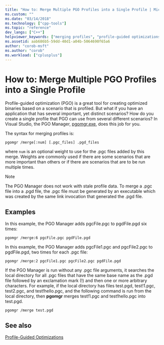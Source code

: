 ```yaml
---
title: "How to: Merge Multiple PGO Profiles into a Single Profile | Microsoft Docs"
ms.custom: ""
ms.date: "03/14/2018"
ms.technology: ["cpp-tools"]
ms.topic: "reference"
dev_langs: ["C++"]
helpviewer_keywords: ["merging profiles", "profile-guided optimizations, merging profiles"]
ms.assetid: aab686b5-59dd-40d1-a04b-5064690f65a6
author: "corob-msft"
ms.author: "corob"
ms.workload: ["cplusplus"]
---
```

# How to: Merge Multiple PGO Profiles into a Single Profile

Profile-guided optimization (PGO) is a great tool for creating optimized binaries based on a scenario that is profiled. But what if you have an application that has several important, yet distinct scenarios? How do you create a single profile that PGO can use from several different scenarios? In Visual Studio, the PGO Manager, [pgomgr.exe](pgomgr.md), does this job for you.

The syntax for merging profiles is:

`pgomgr /merge[:num] [.pgc_files] .pgd_files`

where `num` is an optional weight to use for the .pgc files added by this merge. Weights are commonly used if there are some scenarios that are more important than others or if there are scenarios that are to be run multiple times.

> [!NOTE]
> The PGO Manager does not work with stale profile data. To merge a .pgc file into a .pgd file, the .pgc file must be generated by an executable which was created by the same link invocation that generated the .pgd file.

## Examples

In this example, the PGO Manager adds pgcFile.pgc to pgdFile.pgd six times:

`pgomgr /merge:6 pgcFile.pgc pgdFile.pgd`

In this example, the PGO Manager adds pgcFile1.pgc and pgcFile2.pgc to pgdFile.pgd, two times for each .pgc file:

`pgomgr /merge:2 pgcFile1.pgc pgcFile2.pgc pgdFile.pgd`

If the PGO Manager is run without any .pgc file arguments, it searches the local directory for all .pgc files that have the same base name as the .pgd file followed by an exclamation mark (!) and then one or more arbitrary characters. For example, if the local directory has files test.pgd, test!1.pgc, test2.pgc, and test!hello.pgc, and the following command is run from the local directory, then **pgomgr** merges test!1.pgc and test!hello.pgc into test.pgd.

`pgomgr /merge test.pgd`

## See also

[Profile-Guided Optimizations](../../build/reference/profile-guided-optimizations.md)
